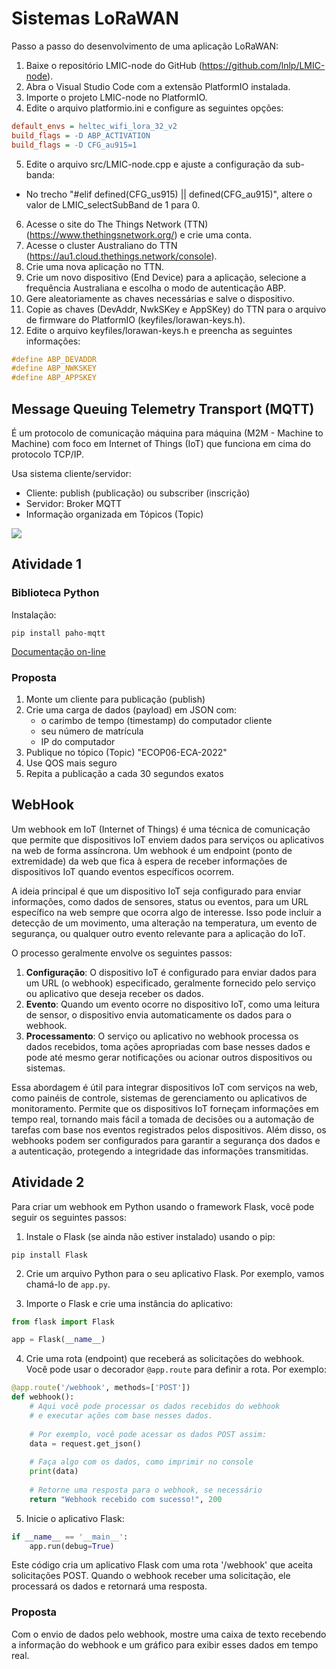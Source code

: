 # Sistemas LoRaWAN

Passo a passo do desenvolvimento de uma aplicação LoRaWAN:
 1. Baixe o repositório LMIC-node do GitHub (https://github.com/lnlp/LMIC-node).
 2. Abra o Visual Studio Code com a extensão PlatformIO instalada.
 3. Importe o projeto LMIC-node no PlatformIO.
 4. Edite o arquivo platformio.ini e configure as seguintes opções:
```ini
default_envs = heltec_wifi_lora_32_v2
build_flags = -D ABP_ACTIVATION
build_flags = -D CFG_au915=1
```
 5. Edite o arquivo src/LMIC-node.cpp e ajuste a configuração da sub-banda:
  - No trecho "#elif defined(CFG_us915) || defined(CFG_au915)", altere o valor de LMIC_selectSubBand de 1 para 0.
 6. Acesse o site do The Things Network (TTN) (https://www.thethingsnetwork.org/) e crie uma conta.
 7. Acesse o cluster Australiano do TTN (https://au1.cloud.thethings.network/console).
 8. Crie uma nova aplicação no TTN.
 9. Crie um novo dispositivo (End Device) para a aplicação, selecione a frequência Australiana e escolha o modo de autenticação ABP.
 10. Gere aleatoriamente as chaves necessárias e salve o dispositivo.
 11. Copie as chaves (DevAddr, NwkSKey e AppSKey) do TTN para o arquivo de firmware do PlatformIO (keyfiles/lorawan-keys.h).
 5. Edite o arquivo keyfiles/lorawan-keys.h e preencha as seguintes informações:
```c
#define ABP_DEVADDR
#define ABP_NWKSKEY
#define ABP_APPSKEY
```

## Message Queuing Telemetry Transport (MQTT)

É um protocolo de comunicação máquina para máquina (M2M - Machine to Machine) com 
foco em Internet of Things (IoT) que funciona em cima do protocolo TCP/IP. 

Usa sistema cliente/servidor:
- Cliente: publish (publicação) ou subscriber (inscrição)
- Servidor: Broker MQTT
- Informação organizada em Tópicos (Topic) </br>
<img src="https://hackernoon.com/hn-images/1*-GHFC93E4ODwNc98IE5_vA.gif"/>

## Atividade 1
### Biblioteca Python

Instalação:
```console
pip install paho-mqtt
```
[Documentação on-line](https://github.com/eclipse/paho.mqtt.python/tree/master/examples)

### Proposta

1. Monte um cliente para publicação (publish)
2. Crie uma carga de dados (payload) em JSON com:
   - o carimbo de tempo (timestamp) do computador cliente
   - seu número de matrícula
   - IP do computador
3. Publique no tópico (Topic) "ECOP06-ECA-2022"
4. Use QOS mais seguro
5. Repita a publicação a cada 30 segundos exatos

## WebHook

Um webhook em IoT (Internet of Things) é uma técnica de comunicação que permite que 
dispositivos IoT enviem dados para serviços ou aplicativos na web de forma assíncrona. 
Um webhook é um endpoint (ponto de extremidade) da web que fica à espera de receber 
informações de dispositivos IoT quando eventos específicos ocorrem.

A ideia principal é que um dispositivo IoT seja configurado para enviar informações, 
como dados de sensores, status ou eventos, para um URL específico na web sempre que 
ocorra algo de interesse. Isso pode incluir a detecção de um movimento, uma alteração 
na temperatura, um evento de segurança, ou qualquer outro evento relevante para a 
aplicação do IoT.

O processo geralmente envolve os seguintes passos:
1. **Configuração**: O dispositivo IoT é configurado para enviar dados para um URL (o webhook) 
especificado, geralmente fornecido pelo serviço ou aplicativo que deseja receber os dados.
2. **Evento**: Quando um evento ocorre no dispositivo IoT, como uma leitura de sensor, o 
dispositivo envia automaticamente os dados para o webhook.
3. **Processamento**: O serviço ou aplicativo no webhook processa os dados recebidos, 
toma ações apropriadas com base nesses dados e pode até mesmo gerar notificações ou acionar outros dispositivos ou sistemas.

Essa abordagem é útil para integrar dispositivos IoT com serviços na web, como 
painéis de controle, sistemas de gerenciamento ou aplicativos de monitoramento. 
Permite que os dispositivos IoT forneçam informações em tempo real, tornando mais 
fácil a tomada de decisões ou a automação de tarefas com base nos eventos registrados 
pelos dispositivos. Além disso, os webhooks podem ser configurados para garantir a 
segurança dos dados e a autenticação, protegendo a integridade das informações transmitidas.

## Atividade 2

Para criar um webhook em Python usando o framework Flask, você pode seguir os seguintes passos:

1. Instale o Flask (se ainda não estiver instalado) usando o pip:
```console
pip install Flask
```

2. Crie um arquivo Python para o seu aplicativo Flask. Por exemplo, vamos chamá-lo de `app.py`.

3. Importe o Flask e crie uma instância do aplicativo:
```python
from flask import Flask

app = Flask(__name__)
```

4. Crie uma rota (endpoint) que receberá as solicitações do webhook. Você pode usar o decorador `@app.route` para definir a rota. Por exemplo:
```python
@app.route('/webhook', methods=['POST'])
def webhook():
    # Aqui você pode processar os dados recebidos do webhook
    # e executar ações com base nesses dados.
    
    # Por exemplo, você pode acessar os dados POST assim:
    data = request.get_json()
    
    # Faça algo com os dados, como imprimir no console
    print(data)
    
    # Retorne uma resposta para o webhook, se necessário
    return "Webhook recebido com sucesso!", 200
```

5. Inicie o aplicativo Flask:
```python
if __name__ == '__main__':
    app.run(debug=True)
```

Este código cria um aplicativo Flask com uma rota '/webhook' que aceita solicitações POST. Quando o webhook receber uma solicitação, ele processará os dados e retornará uma resposta.

### Proposta

Com o envio de dados pelo webhook, mostre uma caixa de texto recebendo a informação do webhook e um gráfico para exibir esses dados em tempo real.


